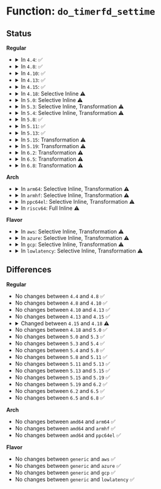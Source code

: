# Function: <code>do_timerfd_settime</code>

## Status
<b>Regular</b>
<ul>
<li>
<details>
<summary>In <code>4.4</code>: ✅</summary>

```c
int do_timerfd_settime(int ufd, int flags, const struct itimerspec *new, struct itimerspec *old);
```

**Collision:** Unique Static

**Inline:** No

**Transformation:** False

**Instances:**

```
In fs/timerfd.c (ffffffff81258750)
Location: fs/timerfd.c:418
Inline: False
Direct callers:
  - fs/timerfd.c:SyS_timerfd_settime
  - fs/timerfd.c:compat_SyS_timerfd_settime
```
**Symbols:**

```
ffffffff81258750-ffffffff81258b1f: do_timerfd_settime (STB_LOCAL)
```
</details>
</li>
<li>
<details>
<summary>In <code>4.8</code>: ✅</summary>

```c
int do_timerfd_settime(int ufd, int flags, const struct itimerspec *new, struct itimerspec *old);
```

**Collision:** Unique Static

**Inline:** No

**Transformation:** False

**Instances:**

```
In fs/timerfd.c (ffffffff81281050)
Location: fs/timerfd.c:423
Inline: False
Direct callers:
  - fs/timerfd.c:compat_SyS_timerfd_settime
  - fs/timerfd.c:SyS_timerfd_settime
```
**Symbols:**

```
ffffffff81281050-ffffffff8128146c: do_timerfd_settime (STB_LOCAL)
```
</details>
</li>
<li>
<details>
<summary>In <code>4.10</code>: ✅</summary>

```c
int do_timerfd_settime(int ufd, int flags, const struct itimerspec *new, struct itimerspec *old);
```

**Collision:** Unique Static

**Inline:** No

**Transformation:** False

**Instances:**

```
In fs/timerfd.c (ffffffff81294b80)
Location: fs/timerfd.c:423
Inline: False
Direct callers:
  - fs/timerfd.c:compat_SyS_timerfd_settime
  - fs/timerfd.c:SyS_timerfd_settime
```
**Symbols:**

```
ffffffff81294b80-ffffffff81294f92: do_timerfd_settime (STB_LOCAL)
```
</details>
</li>
<li>
<details>
<summary>In <code>4.13</code>: ✅</summary>

```c
int do_timerfd_settime(int ufd, int flags, const struct itimerspec *new, struct itimerspec *old);
```

**Collision:** Unique Static

**Inline:** No

**Transformation:** False

**Instances:**

```
In fs/timerfd.c (ffffffff812a1e10)
Location: fs/timerfd.c:434
Inline: False
Direct callers:
  - fs/timerfd.c:compat_SyS_timerfd_settime
  - fs/timerfd.c:SyS_timerfd_settime
```
**Symbols:**

```
ffffffff812a1e10-ffffffff812a2201: do_timerfd_settime (STB_LOCAL)
```
</details>
</li>
<li>
<details>
<summary>In <code>4.15</code>: ✅</summary>

```c
int do_timerfd_settime(int ufd, int flags, const struct itimerspec *new, struct itimerspec *old);
```

**Collision:** Unique Static

**Inline:** No

**Transformation:** False

**Instances:**

```
In fs/timerfd.c (ffffffff812c5130)
Location: fs/timerfd.c:435
Inline: False
Direct callers:
  - fs/timerfd.c:compat_SyS_timerfd_settime
  - fs/timerfd.c:SyS_timerfd_settime
```
**Symbols:**

```
ffffffff812c5130-ffffffff812c5527: do_timerfd_settime (STB_LOCAL)
```
</details>
</li>
<li>
<details>
<summary>In <code>4.18</code>: Selective Inline ⚠️</summary>

```c
int do_timerfd_settime(int ufd, int flags, const struct itimerspec64 *new, struct itimerspec64 *old);
```

**Collision:** Unique Static

**Inline:** Selective

**Transformation:** False

**Instances:**

```
In fs/timerfd.c (ffffffff812ee4a0)
Location: fs/timerfd.c:435
Inline: True
Direct callers:
  - fs/timerfd.c:__x32_compat_sys_timerfd_settime
  - fs/timerfd.c:__ia32_compat_sys_timerfd_settime
  - fs/timerfd.c:__ia32_sys_timerfd_settime
  - fs/timerfd.c:__x64_sys_timerfd_settime
```
**Symbols:**

```
ffffffff812ee4a0-ffffffff812ee8e5: do_timerfd_settime (STB_LOCAL)
```
</details>
</li>
<li>
<details>
<summary>In <code>5.0</code>: Selective Inline ⚠️</summary>

```c
int do_timerfd_settime(int ufd, int flags, const struct itimerspec64 *new, struct itimerspec64 *old);
```

**Collision:** Unique Static

**Inline:** Selective

**Transformation:** False

**Instances:**

```
In fs/timerfd.c (ffffffff81302e30)
Location: fs/timerfd.c:435
Inline: True
Direct callers:
  - fs/timerfd.c:__x32_compat_sys_timerfd_settime
  - fs/timerfd.c:__ia32_compat_sys_timerfd_settime
  - fs/timerfd.c:__ia32_sys_timerfd_settime
  - fs/timerfd.c:__x64_sys_timerfd_settime
```
**Symbols:**

```
ffffffff81302e30-ffffffff81303275: do_timerfd_settime (STB_LOCAL)
```
</details>
</li>
<li>
<details>
<summary>In <code>5.3</code>: Selective Inline, Transformation ⚠️</summary>

```c
int do_timerfd_settime(int ufd, int flags, const struct itimerspec64 *new, struct itimerspec64 *old);
```

**Collision:** Unique Static

**Inline:** Selective

**Transformation:** True

**Instances:**

```
In fs/timerfd.c (ffffffff81324070)
Location: fs/timerfd.c:435
Inline: True
Direct callers:
  - fs/timerfd.c:__ia32_sys_timerfd_settime32
  - fs/timerfd.c:__x64_sys_timerfd_settime32
  - fs/timerfd.c:__ia32_sys_timerfd_settime
  - fs/timerfd.c:__x64_sys_timerfd_settime
```
**Symbols:**

```
ffffffff81324070-ffffffff81324485: do_timerfd_settime.part.0 (STB_LOCAL)
ffffffff81324490-ffffffff813244d0: do_timerfd_settime (STB_LOCAL)
```
</details>
</li>
<li>
<details>
<summary>In <code>5.4</code>: Selective Inline, Transformation ⚠️</summary>

```c
int do_timerfd_settime(int ufd, int flags, const struct itimerspec64 *new, struct itimerspec64 *old);
```

**Collision:** Unique Static

**Inline:** Selective

**Transformation:** True

**Instances:**

```
In fs/timerfd.c (ffffffff81336dd0)
Location: fs/timerfd.c:435
Inline: True
Direct callers:
  - fs/timerfd.c:__ia32_sys_timerfd_settime32
  - fs/timerfd.c:__x64_sys_timerfd_settime32
  - fs/timerfd.c:__ia32_sys_timerfd_settime
  - fs/timerfd.c:__x64_sys_timerfd_settime
```
**Symbols:**

```
ffffffff81336dd0-ffffffff813371e5: do_timerfd_settime.part.0 (STB_LOCAL)
ffffffff813371f0-ffffffff81337230: do_timerfd_settime (STB_LOCAL)
```
</details>
</li>
<li>
<details>
<summary>In <code>5.8</code>: ✅</summary>

```c
int do_timerfd_settime(int ufd, int flags, const struct itimerspec64 *new, struct itimerspec64 *old);
```

**Collision:** Unique Static

**Inline:** No

**Transformation:** False

**Instances:**

```
In fs/timerfd.c (ffffffff81370c50)
Location: fs/timerfd.c:438
Inline: False
Direct callers:
  - fs/timerfd.c:__ia32_sys_timerfd_settime32
  - fs/timerfd.c:__x64_sys_timerfd_settime32
  - fs/timerfd.c:__ia32_sys_timerfd_settime
  - fs/timerfd.c:__x64_sys_timerfd_settime
```
**Symbols:**

```
ffffffff81370c50-ffffffff8137115b: do_timerfd_settime (STB_LOCAL)
```
</details>
</li>
<li>
<details>
<summary>In <code>5.11</code>: ✅</summary>

```c
int do_timerfd_settime(int ufd, int flags, const struct itimerspec64 *new, struct itimerspec64 *old);
```

**Collision:** Unique Static

**Inline:** No

**Transformation:** False

**Instances:**

```
In fs/timerfd.c (ffffffff8137e9d0)
Location: fs/timerfd.c:438
Inline: False
Direct callers:
  - fs/timerfd.c:__ia32_sys_timerfd_settime32
  - fs/timerfd.c:__x64_sys_timerfd_settime32
  - fs/timerfd.c:__ia32_sys_timerfd_settime
  - fs/timerfd.c:__x64_sys_timerfd_settime
```
**Symbols:**

```
ffffffff8137e9d0-ffffffff8137eedf: do_timerfd_settime (STB_LOCAL)
```
</details>
</li>
<li>
<details>
<summary>In <code>5.13</code>: ✅</summary>

```c
int do_timerfd_settime(int ufd, int flags, const struct itimerspec64 *new, struct itimerspec64 *old);
```

**Collision:** Unique Static

**Inline:** No

**Transformation:** False

**Instances:**

```
In fs/timerfd.c (ffffffff81385650)
Location: fs/timerfd.c:438
Inline: False
Direct callers:
  - fs/timerfd.c:__ia32_sys_timerfd_settime32
  - fs/timerfd.c:__x64_sys_timerfd_settime32
  - fs/timerfd.c:__ia32_sys_timerfd_settime
  - fs/timerfd.c:__x64_sys_timerfd_settime
```
**Symbols:**

```
ffffffff81385650-ffffffff81385b5f: do_timerfd_settime (STB_LOCAL)
```
</details>
</li>
<li>
<details>
<summary>In <code>5.15</code>: Transformation ⚠️</summary>

```c
int do_timerfd_settime(int ufd, int flags, const struct itimerspec64 *new, struct itimerspec64 *old);
```

**Collision:** Unique Static

**Inline:** No

**Transformation:** True

**Instances:**

```
In fs/timerfd.c (0)
Location: fs/timerfd.c:454
Inline: False
Direct callers:
  - fs/timerfd.c:__ia32_sys_timerfd_settime32
  - fs/timerfd.c:__x64_sys_timerfd_settime32
  - fs/timerfd.c:__ia32_sys_timerfd_settime
  - fs/timerfd.c:__x64_sys_timerfd_settime
```
**Symbols:**

```
ffffffff813d27d0-ffffffff813d2ca2: do_timerfd_settime (STB_LOCAL)
ffffffff81cc55fb-ffffffff81cc562c: do_timerfd_settime.cold (STB_LOCAL)
```
</details>
</li>
<li>
<details>
<summary>In <code>5.19</code>: Transformation ⚠️</summary>

```c
int do_timerfd_settime(int ufd, int flags, const struct itimerspec64 *new, struct itimerspec64 *old);
```

**Collision:** Unique Static

**Inline:** No

**Transformation:** True

**Instances:**

```
In fs/timerfd.c (0)
Location: fs/timerfd.c:454
Inline: False
Direct callers:
  - fs/timerfd.c:__ia32_sys_timerfd_settime32
  - fs/timerfd.c:__x64_sys_timerfd_settime32
  - fs/timerfd.c:__ia32_sys_timerfd_settime
  - fs/timerfd.c:__x64_sys_timerfd_settime
```
**Symbols:**

```
ffffffff8145b040-ffffffff8145b539: do_timerfd_settime (STB_LOCAL)
ffffffff81e77faa-ffffffff81e77ff9: do_timerfd_settime.cold (STB_LOCAL)
```
</details>
</li>
<li>
<details>
<summary>In <code>6.2</code>: Transformation ⚠️</summary>

```c
int do_timerfd_settime(int ufd, int flags, const struct itimerspec64 *new, struct itimerspec64 *old);
```

**Collision:** Unique Static

**Inline:** No

**Transformation:** True

**Instances:**

```
In fs/timerfd.c (0)
Location: fs/timerfd.c:454
Inline: False
Direct callers:
  - fs/timerfd.c:__ia32_sys_timerfd_settime32
  - fs/timerfd.c:__x64_sys_timerfd_settime32
  - fs/timerfd.c:__ia32_sys_timerfd_settime
  - fs/timerfd.c:__x64_sys_timerfd_settime
```
**Symbols:**

```
ffffffff814ea650-ffffffff814eab49: do_timerfd_settime (STB_LOCAL)
ffffffff82069f30-ffffffff82069f7f: do_timerfd_settime.cold (STB_LOCAL)
```
</details>
</li>
<li>
<details>
<summary>In <code>6.5</code>: Transformation ⚠️</summary>

```c
int do_timerfd_settime(int ufd, int flags, const struct itimerspec64 *new, struct itimerspec64 *old);
```

**Collision:** Unique Static

**Inline:** No

**Transformation:** True

**Instances:**

```
In fs/timerfd.c (0)
Location: fs/timerfd.c:454
Inline: False
Direct callers:
  - fs/timerfd.c:__ia32_sys_timerfd_settime32
  - fs/timerfd.c:__x64_sys_timerfd_settime32
  - fs/timerfd.c:__ia32_sys_timerfd_settime
  - fs/timerfd.c:__x64_sys_timerfd_settime
```
**Symbols:**

```
ffffffff815213f0-ffffffff815218ec: do_timerfd_settime (STB_LOCAL)
ffffffff820e9ebe-ffffffff820e9f0d: do_timerfd_settime.cold (STB_LOCAL)
```
</details>
</li>
<li>
<details>
<summary>In <code>6.8</code>: Transformation ⚠️</summary>

```c
int do_timerfd_settime(int ufd, int flags, const struct itimerspec64 *new, struct itimerspec64 *old);
```

**Collision:** Unique Static

**Inline:** No

**Transformation:** True

**Instances:**

```
In fs/timerfd.c (0)
Location: fs/timerfd.c:454
Inline: False
Direct callers:
  - fs/timerfd.c:__ia32_sys_timerfd_settime32
  - fs/timerfd.c:__x64_sys_timerfd_settime32
  - fs/timerfd.c:__ia32_sys_timerfd_settime
  - fs/timerfd.c:__x64_sys_timerfd_settime
```
**Symbols:**

```
ffffffff81555a30-ffffffff81555f2c: do_timerfd_settime (STB_LOCAL)
ffffffff821c69ab-ffffffff821c69fa: do_timerfd_settime.cold (STB_LOCAL)
```
</details>
</li>
</ul>
<b>Arch</b>
<ul>
<li>
<details>
<summary>In <code>arm64</code>: Selective Inline, Transformation ⚠️</summary>

```c
int do_timerfd_settime(int ufd, int flags, const struct itimerspec64 *new, struct itimerspec64 *old);
```

**Collision:** Unique Static

**Inline:** Selective

**Transformation:** True

**Instances:**

```
In fs/timerfd.c (ffff8000103f4b98)
Location: fs/timerfd.c:435
Inline: True
Direct callers:
  - fs/timerfd.c:__arm64_sys_timerfd_settime32
  - fs/timerfd.c:__arm64_sys_timerfd_settime
```
**Symbols:**

```
ffff8000103f4b98-ffff8000103f5074: do_timerfd_settime.part.0 (STB_LOCAL)
ffff8000103f5078-ffff8000103f5108: do_timerfd_settime (STB_LOCAL)
```
</details>
</li>
<li>
<details>
<summary>In <code>armhf</code>: Selective Inline, Transformation ⚠️</summary>

```c
int do_timerfd_settime(int ufd, int flags, const struct itimerspec64 *new, struct itimerspec64 *old);
```

**Collision:** Unique Static

**Inline:** Selective

**Transformation:** True

**Instances:**

```
In fs/timerfd.c (c05c9b44)
Location: fs/timerfd.c:435
Inline: True
Direct callers:
  - fs/timerfd.c:__se_sys_timerfd_settime32
  - fs/timerfd.c:__se_sys_timerfd_settime
```
**Symbols:**

```
c05c9b44-c05c9fb0: do_timerfd_settime.part.0 (STB_LOCAL)
c05c9fb0-c05ca01c: do_timerfd_settime (STB_LOCAL)
```
</details>
</li>
<li>
<details>
<summary>In <code>ppc64el</code>: Selective Inline, Transformation ⚠️</summary>

```c
int do_timerfd_settime(int ufd, int flags, const struct itimerspec64 *new, struct itimerspec64 *old);
```

**Collision:** Unique Static

**Inline:** Selective

**Transformation:** True

**Instances:**

```
In fs/timerfd.c (c0000000004fcc90)
Location: fs/timerfd.c:435
Inline: True
Direct callers:
  - fs/timerfd.c:__se_sys_timerfd_settime32
  - fs/timerfd.c:__se_sys_timerfd_settime
```
**Symbols:**

```
c0000000004fcc90-c0000000004fd284: do_timerfd_settime.part.0 (STB_LOCAL)
c0000000004fd290-c0000000004fd2f8: do_timerfd_settime (STB_LOCAL)
```
</details>
</li>
<li>
<details>
<summary>In <code>riscv64</code>: Full Inline ⚠️</summary>

**Collision:** Unique Static

**Inline:** Full

**Transformation:** False

**Instances:**

```
In fs/timerfd.c (ffffffe0002a5de4)
Location: fs/timerfd.c:435
Inline: True
Inline callers:
  - fs/timerfd.c:__se_sys_timerfd_settime
```
</details>
</li>
</ul>
<b>Flavor</b>
<ul>
<li>
<details>
<summary>In <code>aws</code>: Selective Inline, Transformation ⚠️</summary>

```c
int do_timerfd_settime(int ufd, int flags, const struct itimerspec64 *new, struct itimerspec64 *old);
```

**Collision:** Unique Static

**Inline:** Selective

**Transformation:** True

**Instances:**

```
In fs/timerfd.c (ffffffff8132f3b0)
Location: fs/timerfd.c:435
Inline: True
Direct callers:
  - fs/timerfd.c:__ia32_sys_timerfd_settime32
  - fs/timerfd.c:__x64_sys_timerfd_settime32
  - fs/timerfd.c:__ia32_sys_timerfd_settime
  - fs/timerfd.c:__x64_sys_timerfd_settime
```
**Symbols:**

```
ffffffff8132f3b0-ffffffff8132f7c5: do_timerfd_settime.part.0 (STB_LOCAL)
ffffffff8132f7d0-ffffffff8132f810: do_timerfd_settime (STB_LOCAL)
```
</details>
</li>
<li>
<details>
<summary>In <code>azure</code>: Selective Inline, Transformation ⚠️</summary>

```c
int do_timerfd_settime(int ufd, int flags, const struct itimerspec64 *new, struct itimerspec64 *old);
```

**Collision:** Unique Static

**Inline:** Selective

**Transformation:** True

**Instances:**

```
In fs/timerfd.c (ffffffff8131ffe0)
Location: fs/timerfd.c:435
Inline: True
Direct callers:
  - fs/timerfd.c:__ia32_sys_timerfd_settime32
  - fs/timerfd.c:__x64_sys_timerfd_settime32
  - fs/timerfd.c:__ia32_sys_timerfd_settime
  - fs/timerfd.c:__x64_sys_timerfd_settime
```
**Symbols:**

```
ffffffff8131ffe0-ffffffff813203e9: do_timerfd_settime.part.0 (STB_LOCAL)
ffffffff813203f0-ffffffff81320430: do_timerfd_settime (STB_LOCAL)
```
</details>
</li>
<li>
<details>
<summary>In <code>gcp</code>: Selective Inline, Transformation ⚠️</summary>

```c
int do_timerfd_settime(int ufd, int flags, const struct itimerspec64 *new, struct itimerspec64 *old);
```

**Collision:** Unique Static

**Inline:** Selective

**Transformation:** True

**Instances:**

```
In fs/timerfd.c (ffffffff8132ce80)
Location: fs/timerfd.c:435
Inline: True
Direct callers:
  - fs/timerfd.c:__ia32_sys_timerfd_settime32
  - fs/timerfd.c:__x64_sys_timerfd_settime32
  - fs/timerfd.c:__ia32_sys_timerfd_settime
  - fs/timerfd.c:__x64_sys_timerfd_settime
```
**Symbols:**

```
ffffffff8132ce80-ffffffff8132d295: do_timerfd_settime.part.0 (STB_LOCAL)
ffffffff8132d2a0-ffffffff8132d2e0: do_timerfd_settime (STB_LOCAL)
```
</details>
</li>
<li>
<details>
<summary>In <code>lowlatency</code>: Selective Inline, Transformation ⚠️</summary>

```c
int do_timerfd_settime(int ufd, int flags, const struct itimerspec64 *new, struct itimerspec64 *old);
```

**Collision:** Unique Static

**Inline:** Selective

**Transformation:** True

**Instances:**

```
In fs/timerfd.c (ffffffff8133f990)
Location: fs/timerfd.c:435
Inline: True
Direct callers:
  - fs/timerfd.c:__ia32_sys_timerfd_settime32
  - fs/timerfd.c:__x64_sys_timerfd_settime32
  - fs/timerfd.c:__ia32_sys_timerfd_settime
  - fs/timerfd.c:__x64_sys_timerfd_settime
```
**Symbols:**

```
ffffffff8133f990-ffffffff8133fd8d: do_timerfd_settime.part.0 (STB_LOCAL)
ffffffff8133fd90-ffffffff8133fdd0: do_timerfd_settime (STB_LOCAL)
```
</details>
</li>
</ul>

## Differences
<b>Regular</b>
<ul>
<li>
No changes between <code>4.4</code> and <code>4.8</code> ✅
</li>
<li>
No changes between <code>4.8</code> and <code>4.10</code> ✅
</li>
<li>
No changes between <code>4.10</code> and <code>4.13</code> ✅
</li>
<li>
No changes between <code>4.13</code> and <code>4.15</code> ✅
</li>
<li>
<details>
<summary>Changed between <code>4.15</code> and <code>4.18</code> ⚠️</summary>
<ul>
<li>
<b>Param type changed. </b>
<code>const struct itimerspec *new</code> ➡️ <code>const struct itimerspec64 *new</code>
</li>
<li>
<b>Param type changed. </b>
<code>struct itimerspec *old</code> ➡️ <code>struct itimerspec64 *old</code>
</li>
</ul>
</details>
</li>
<li>
No changes between <code>4.18</code> and <code>5.0</code> ✅
</li>
<li>
No changes between <code>5.0</code> and <code>5.3</code> ✅
</li>
<li>
No changes between <code>5.3</code> and <code>5.4</code> ✅
</li>
<li>
No changes between <code>5.4</code> and <code>5.8</code> ✅
</li>
<li>
No changes between <code>5.8</code> and <code>5.11</code> ✅
</li>
<li>
No changes between <code>5.11</code> and <code>5.13</code> ✅
</li>
<li>
No changes between <code>5.13</code> and <code>5.15</code> ✅
</li>
<li>
No changes between <code>5.15</code> and <code>5.19</code> ✅
</li>
<li>
No changes between <code>5.19</code> and <code>6.2</code> ✅
</li>
<li>
No changes between <code>6.2</code> and <code>6.5</code> ✅
</li>
<li>
No changes between <code>6.5</code> and <code>6.8</code> ✅
</li>
</ul>
<b>Arch</b>
<ul>
<li>
No changes between <code>amd64</code> and <code>arm64</code> ✅
</li>
<li>
No changes between <code>amd64</code> and <code>armhf</code> ✅
</li>
<li>
No changes between <code>amd64</code> and <code>ppc64el</code> ✅
</li>
</ul>
<b>Flavor</b>
<ul>
<li>
No changes between <code>generic</code> and <code>aws</code> ✅
</li>
<li>
No changes between <code>generic</code> and <code>azure</code> ✅
</li>
<li>
No changes between <code>generic</code> and <code>gcp</code> ✅
</li>
<li>
No changes between <code>generic</code> and <code>lowlatency</code> ✅
</li>
</ul>
